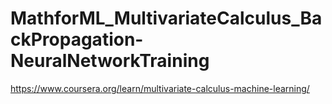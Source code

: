 # MathforML_MultivariateCalculus_BackPropagation-NeuralNetworkTraining
https://www.coursera.org/learn/multivariate-calculus-machine-learning/
